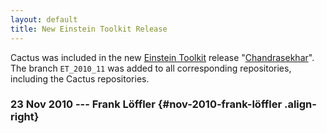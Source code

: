 ```yaml
---
layout: default
title: New Einstein Toolkit Release
---
```

Cactus was included in the new [Einstein
Toolkit](http://einsteintoolkit.org/) release
\"[Chandrasekhar](http://einsteintoolkit.org/toolkit/releases/)\". The
branch `ET_2010_11` was added to all corresponding repositories,
including the Cactus repositories.

### 23 Nov 2010 --- Frank Löffler {#nov-2010-frank-löffler .align-right}
